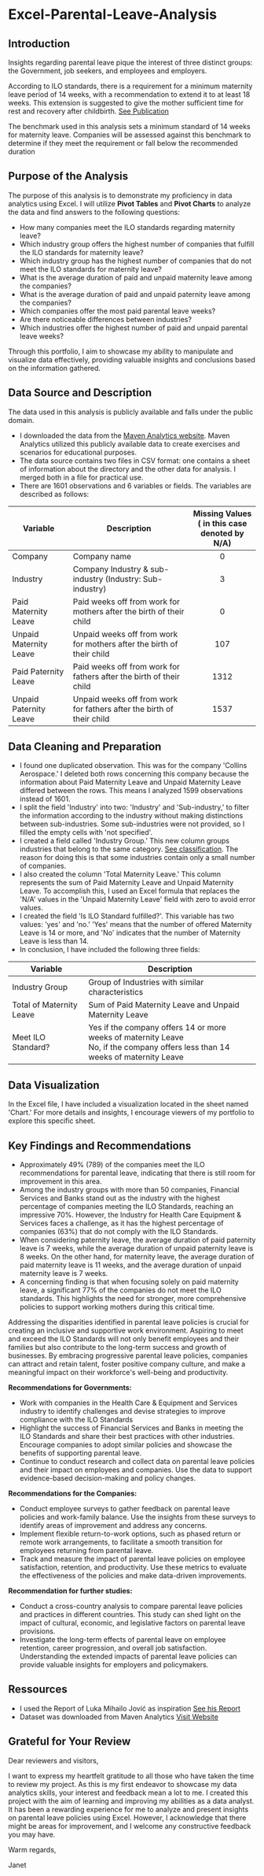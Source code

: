 # Excel-Parental-Leave-Analysis

## Introduction

Insights regarding parental leave pique the interest of three distinct groups: the Government, job seekers, and employees and employers.

According to ILO standards, there is a requirement for a minimum maternity leave period of 14 weeks, with a recommendation to extend it to at least 18 weeks. This extension is suggested to give the mother sufficient time for rest and recovery after childbirth. [See Publication](https://www.ilo.org/wcmsp5/groups/public/---dgreports/---gender/documents/publication/wcms_838655.pdf)

The benchmark used in this analysis sets a minimum standard of 14 weeks for maternity leave. Companies will be assessed against this benchmark to determine if they meet the requirement or fall below the recommended duration

## Purpose of the Analysis

The purpose of this analysis is to demonstrate my proficiency in data analytics using Excel. I will utilize **Pivot Tables** and **Pivot Charts** to analyze the data and find answers to the following questions:
* How many companies meet the ILO standards regarding maternity leave?
* Which industry group offers the highest number of companies that fulfill the ILO standards for maternity leave?
* Which industry group has the highest number of companies that do not meet the ILO standards for maternity leave?
* What is the average duration of paid and unpaid maternity leave among the companies?
* What is the average duration of paid and unpaid paternity leave among the companies?
* Which companies offer the most paid parental leave weeks?
* Are there noticeable differences between industries?
* Which industries offer the highest number of paid and unpaid parental leave weeks?

Through this portfolio, I aim to showcase my ability to manipulate and visualize data effectively, providing valuable insights and conclusions based on the information gathered.

## Data Source and Description

The data used in this analysis is publicly available and falls under the public domain.
* I downloaded the data from the [Maven Analytics website](https://mavenanalytics.io/). Maven Analytics utilized this publicly available data to create exercises and scenarios for educational purposes.
* The data source contains two files in CSV format: one contains a sheet of information about the directory and the other data for analysis. I merged both in a file for practical use.
* There are 1601 observations and 6 variables or fields. The variables are described as follows:

| Variable | Description | Missing Values <br>( in this case denoted by N/A) |
|----------|-------------|:----------------:|
| Company | Company name | 0 |
|Industry | Company Industry & sub-industry (Industry: Sub-industry)| 3 |
| Paid Maternity Leave | Paid weeks off from work for mothers after the birth of their child | 0 |
| Unpaid Maternity Leave| Unpaid weeks off from work for mothers after the birth of their child | 107 |
| Paid Paternity Leave | Paid weeks off from work for fathers after the birth of their child | 1312 |
| Unpaid Paternity Leave | Unpaid weeks off from work for fathers after the birth of their child | 1537 |

## Data Cleaning and Preparation

* I found one duplicated observation. This was for the company 'Collins Aerospace.' I deleted both rows concerning this company because the information about Paid Maternity Leave and Unpaid Maternity Leave differed between the rows. This means I analyzed 1599 observations instead of 1601.
* I split the field 'Industry' into two: 'Industry' and 'Sub-industry,' to filter the information according to the industry without making distinctions between sub-industries. Some sub-industries were not provided, so I filled the empty cells with 'not specified'.
* I created a field called 'Industry Group.' This new column groups industries that belong to the same category. [See classification](https://en.wikipedia.org/wiki/Global_Industry_Classification_Standard). The reason for doing this is that some industries contain only a small number of companies.
* I also created the column 'Total Maternity Leave.' This column represents the sum of Paid Maternity Leave and Unpaid Maternity Leave. To accomplish this, I used an Excel formula that replaces the 'N/A' values in the 'Unpaid Maternity Leave' field with zero to avoid error values.
* I created the field 'Is ILO Standard fulfilled?'. This variable has two values: 'yes' and 'no.' 'Yes' means that the number of offered Maternity Leave is 14 or more, and 'No' indicates that the number of Maternity Leave is less than 14.
* In conclusion, I have included the following three fields:

| Variable | Description|
|----------|----------|
|Industry Group   |Group of Industries with similar characteristics  |
|Total of Maternity Leave  | Sum of Paid Maternity Leave and Unpaid Maternity Leave |
|Meet ILO Standard?   | Yes if the company offers 14 or more weeks of maternity Leave <br> No, if the company offers less than 14 weeks of maternity Leave  |

## Data Visualization
In the Excel file, I have included a visualization located in the sheet named 'Chart.' For more details and insights, I encourage viewers of my portfolio to explore this specific sheet. 

## Key Findings and Recommendations

* Approximately 49% (789) of the companies meet the ILO recommendations for parental leave, indicating that there is still room for improvement in this area.
* Among the industry groups with more than 50 companies, Financial Services and Banks stand out as the industry with the highest percentage of companies meeting the ILO Standards, reaching an impressive 70%. However, the Industry for Health Care Equipment & Services faces a challenge, as it has the highest percentage of companies (63%) that do not comply with the ILO Standards.
* When considering paternity leave, the average duration of paid paternity leave is 7 weeks, while the average duration of unpaid paternity leave is 8 weeks. On the other hand, for maternity leave, the average duration of paid maternity leave is 11 weeks, and the average duration of unpaid maternity leave is 7 weeks. 
* A concerning finding is that when focusing solely on paid maternity leave, a significant 77% of the companies do not meet the ILO standards. This highlights the need for stronger, more comprehensive policies to support working mothers during this critical time.

Addressing the disparities identified in parental leave policies is crucial for creating an inclusive and supportive work environment. Aspiring to meet and exceed the ILO Standards will not only benefit employees and their families but also contribute to the long-term success and growth of businesses. By embracing progressive parental leave policies, companies can attract and retain talent, foster positive company culture, and make a meaningful impact on their workforce's well-being and productivity.

**Recommendations for Governments:**

* Work with companies in the Health Care & Equipment and Services industry to identify challenges and devise strategies to improve compliance with the ILO Standards
* Highlight the success of Financial Services and Banks in meeting the ILO Standards and share their best practices with other industries. Encourage companies to adopt similar policies and showcase the benefits of supporting parental leave.
* Continue to conduct research and collect data on parental leave policies and their impact on employees and companies. Use the data to support evidence-based decision-making and policy changes.

**Recommendations for the Companies:**

* Conduct employee surveys to gather feedback on parental leave policies and work-family balance. Use the insights from these surveys to identify areas of improvement and address any concerns.
* Implement flexible return-to-work options, such as phased return or remote work arrangements, to facilitate a smooth transition for employees returning from parental leave.
* Track and measure the impact of parental leave policies on employee satisfaction, retention, and productivity. Use these metrics to evaluate the effectiveness of the policies and make data-driven improvements.

**Recommendation for further studies:**
* Conduct a cross-country analysis to compare parental leave policies and practices in different countries. This study can shed light on the impact of cultural, economic, and legislative factors on parental leave provisions.
* Investigate the long-term effects of parental leave on employee retention, career progression, and overall job satisfaction. Understanding the extended impacts of parental leave policies can provide valuable insights for employers and policymakers.

## Ressources

* I used the Report of Luka Mihailo Jović as inspiration [See his Report](https://mavenanalytics.io/project/4525)
* Dataset was downloaded from Maven Analytics [Visit Website](https://www.mavenanalytics.io/data-playground?accessType=open)
  
## Grateful for Your Review

Dear reviewers and visitors,

I want to express my heartfelt gratitude to all those who have taken the time to review my project. As this is my first endeavor to showcase my data analytics skills, your interest and feedback mean a lot to me.
I created this project with the aim of learning and improving my abilities as a data analyst. It has been a rewarding experience for me to analyze and present insights on parental leave policies using Excel. However, I acknowledge that there might be areas for improvement, and I welcome any constructive feedback you may have.

Warm regards,

Janet
